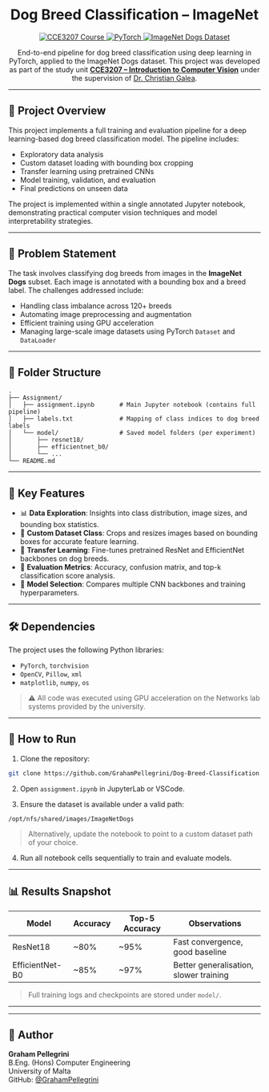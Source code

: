 <h1 align="center">Dog Breed Classification – ImageNet</h1>

<p align="center">
  <a href="https://www.um.edu.mt/courses/studyunit/CCE3207">
    <img src="https://img.shields.io/badge/University%20of%20Malta-CCE3207-blue?style=for-the-badge&logo=opencv&logoColor=white" alt="CCE3207 Course">
  </a>
  <a href="https://pytorch.org/">
    <img src="https://img.shields.io/badge/Built%20with-PyTorch-red?style=for-the-badge&logo=pytorch" alt="PyTorch">
  </a>
  <a href="https://image-net.org/">
    <img src="https://img.shields.io/badge/Dataset-ImageNet%20Dogs-yellow?style=for-the-badge&logo=data" alt="ImageNet Dogs Dataset">
  </a>
</p>

<p align="center">
  End-to-end pipeline for dog breed classification using deep learning in PyTorch, applied to the ImageNet Dogs dataset. This project was developed as part of the study unit <a href="https://www.um.edu.mt/courses/studyunit/CCE3207"><strong>CCE3207 – Introduction to Computer Vision</strong></a> under the supervision of <a href="https://www.um.edu.mt/profile/christianpgalea">Dr. Christian Galea</a>.
</p>

---

## 🐶 Project Overview

This project implements a full training and evaluation pipeline for a deep learning-based dog breed classification model. The pipeline includes:

- Exploratory data analysis
- Custom dataset loading with bounding box cropping
- Transfer learning using pretrained CNNs
- Model training, validation, and evaluation
- Final predictions on unseen data

The project is implemented within a single annotated Jupyter notebook, demonstrating practical computer vision techniques and model interpretability strategies.

---

## 🧠 Problem Statement

The task involves classifying dog breeds from images in the **ImageNet Dogs** subset. Each image is annotated with a bounding box and a breed label. The challenges addressed include:

- Handling class imbalance across 120+ breeds
- Automating image preprocessing and augmentation
- Efficient training using GPU acceleration
- Managing large-scale image datasets using PyTorch `Dataset` and `DataLoader`

---

## 📂 Folder Structure

```
.
├── Assignment/
│   ├── assignment.ipynb       # Main Jupyter notebook (contains full pipeline)
│   ├── labels.txt             # Mapping of class indices to dog breed labels
│   └── model/                 # Saved model folders (per experiment)
│       ├── resnet18/
│       ├── efficientnet_b0/
│       └── ...
└── README.md
```

---

## 🚀 Key Features

- 📊 **Data Exploration**: Insights into class distribution, image sizes, and bounding box statistics.
- 🧾 **Custom Dataset Class**: Crops and resizes images based on bounding boxes for accurate feature learning.
- 🔁 **Transfer Learning**: Fine-tunes pretrained ResNet and EfficientNet backbones on dog breeds.
- 🧪 **Evaluation Metrics**: Accuracy, confusion matrix, and top-k classification score analysis.
- 🧠 **Model Selection**: Compares multiple CNN backbones and training hyperparameters.

---

## 🛠️ Dependencies

The project uses the following Python libraries:

- `PyTorch`, `torchvision`
- `OpenCV`, `Pillow`, `xml`
- `matplotlib`, `numpy`, `os`

> ⚠️ All code was executed using GPU acceleration on the Networks lab systems provided by the university.

---

## 🧪 How to Run

1. Clone the repository:
```bash
git clone https://github.com/GrahamPellegrini/Dog-Breed-Classification.git
```

2. Open `assignment.ipynb` in JupyterLab or VSCode.

3. Ensure the dataset is available under a valid path:
```
/opt/nfs/shared/images/ImageNetDogs
```
> Alternatively, update the notebook to point to a custom dataset path of your choice.

4. Run all notebook cells sequentially to train and evaluate models.

---

## 📊 Results Snapshot

| Model            | Accuracy | Top-5 Accuracy | Observations                    |
|------------------|----------|----------------|---------------------------------|
| ResNet18         | ~80%     | ~95%           | Fast convergence, good baseline |
| EfficientNet-B0  | ~85%     | ~97%           | Better generalisation, slower training |

> Full training logs and checkpoints are stored under `model/`.

---

---

## 📇 Author

**Graham Pellegrini**  
B.Eng. (Hons) Computer Engineering  
University of Malta  
GitHub: [@GrahamPellegrini](https://github.com/GrahamPellegrini)
